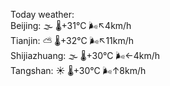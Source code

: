 Today weather:  
Beijing: 🌫  🌡️+31°C 🌬️↖4km/h  
Tianjin: ⛅️  🌡️+32°C 🌬️↖11km/h  
Shijiazhuang: 🌫  🌡️+30°C 🌬️←4km/h  
Tangshan: ☀️   🌡️+30°C 🌬️↑8km/h  
